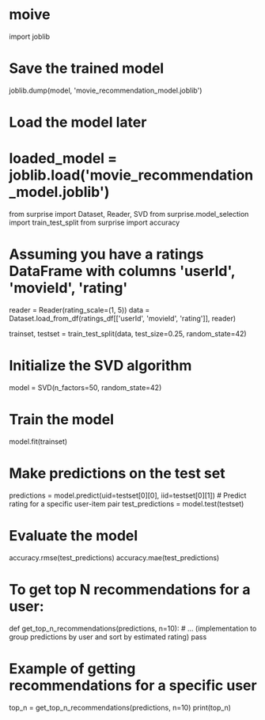 # moive
import joblib

# Save the trained model
joblib.dump(model, 'movie_recommendation_model.joblib')

# Load the model later
# loaded_model = joblib.load('movie_recommendation_model.joblib')

from surprise import Dataset, Reader, SVD
from surprise.model_selection import train_test_split
from surprise import accuracy

# Assuming you have a ratings DataFrame with columns 'userId', 'movieId', 'rating'
reader = Reader(rating_scale=(1, 5))
data = Dataset.load_from_df(ratings_df[['userId', 'movieId', 'rating']], reader)

trainset, testset = train_test_split(data, test_size=0.25, random_state=42)

# Initialize the SVD algorithm
model = SVD(n_factors=50, random_state=42)

# Train the model
model.fit(trainset)

# Make predictions on the test set
predictions = model.predict(uid=testset[0][0], iid=testset[0][1]) # Predict rating for a specific user-item pair
test_predictions = model.test(testset)

# Evaluate the model
accuracy.rmse(test_predictions)
accuracy.mae(test_predictions)

# To get top N recommendations for a user:
def get_top_n_recommendations(predictions, n=10):
    # ... (implementation to group predictions by user and sort by estimated rating)
    pass

# Example of getting recommendations for a specific user
top_n = get_top_n_recommendations(predictions, n=10)
print(top_n)
